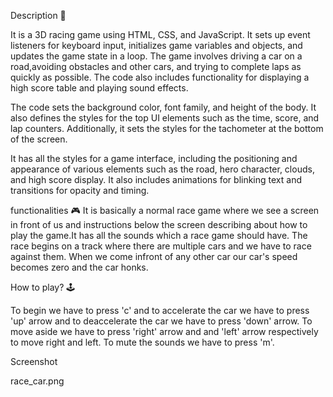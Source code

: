 Description 📃

It is a 3D racing game using HTML, CSS, and JavaScript. It sets up event listeners for keyboard input, initializes game variables and objects, and updates the game state in a loop. The game involves driving a car on a road,avoiding obstacles and other cars, and trying to complete laps as quickly as possible. The code also includes functionality for displaying a high score table and playing sound effects.

The code sets the background color, font family, and height of the body. It also defines the styles for the top UI elements such as the time, score, and lap counters. Additionally, it sets the styles for the tachometer at the bottom of the screen.

It has all the styles for a game interface, including the positioning and appearance of various elements such as the road, hero character, clouds, and high score display. It also includes animations for blinking text and transitions for opacity and timing.

functionalities 🎮
It is basically a normal race game where we see a screen in front of us and instructions below the screen  describing about how to play the game.It has all the sounds which a race game should have. The race begins on a track where there are multiple cars and we have to race against them. When we come infront of any other car our car's speed becomes zero and the car honks. 


How to play? 🕹️

To begin we have to press 'c' and to accelerate the car we have to press 'up' arrow and to deaccelerate the car we have to press 'down' arrow. To move aside we have to press 'right' arrow and and 'left' arrow respectively to move right and left. To mute the sounds we have to press 'm'.

Screenshot

race_car.png
